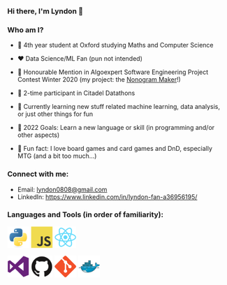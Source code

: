 <!-- Template borrowed from codeSTACKr, which also pointed out this secret to me  -->
### Hi there, I'm Lyndon 👋

### Who am I?
- :school: 4th year student at Oxford studying Maths and Computer Science
- :heart: Data Science/ML Fan (pun not intended)
- :medal_sports: Honourable Mention in Algoexpert Software Engineering Project Contest Winter 2020
(my project: the <a href="https://github.com/LyndonFan/NonogramMaker">Nonogram Maker</a>!)
- :muscle: 2-time participant in Citadel Datathons

- 🌱 Currently learning new stuff related machine learning, data analysis, or just other things for fun
- 🥅 2022 Goals: Learn a new language or skill (in programming and/or other aspects)
- :zany_face: Fun fact: I love board games and card games and DnD, especially MTG (and a bit too much...)

### Connect with me:
- Email: lyndon0808@gmail.com
- LinkedIn: https://www.linkedin.com/in/lyndon-fan-a36956195/

### Languages and Tools (in order of familiarity):
<p float="left">
  <img width="50px" alt="Python" src="https://github.com/devicons/devicon/blob/master/icons/python/python-original.svg">
  <img width="50px" alt="JavaScript" src="https://github.com/devicons/devicon/blob/master/icons/javascript/javascript-original.svg">
  <img width="50px" alt="ReactJS" src="https://github.com/devicons/devicon/blob/master/icons/react/react-original.svg">
</p>
<p float="left">
  <img width="50px" alt="VisualStudio" src="https://github.com/devicons/devicon/blob/master/icons/visualstudio/visualstudio-plain.svg">
  <img width="50px" alt="GitHub" src="https://github.com/devicons/devicon/blob/master/icons/github/github-original.svg">
  <img width="50px" alt="Git" src="https://github.com/devicons/devicon/blob/master/icons/git/git-original.svg" style="background-color:white;">
  <img width="50px" alt="Docker" src="https://github.com/devicons/devicon/blob/master/icons/docker/docker-original.svg">
</p>
